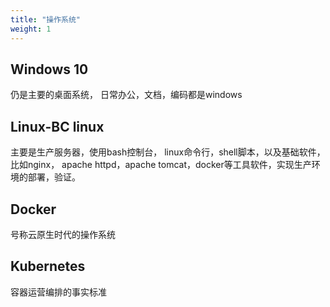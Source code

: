 ```yaml
---
title: "操作系统"
weight: 1
---
```


## Windows 10

仍是主要的桌面系统， 日常办公，文档，编码都是windows

## Linux-BC linux

主要是生产服务器，使用bash控制台， linux命令行，shell脚本，以及基础软件， 比如nginx， apache httpd，apache tomcat，docker等工具软件，实现生产环境的部署，验证。

## Docker

号称云原生时代的操作系统

## Kubernetes

容器运营编排的事实标准